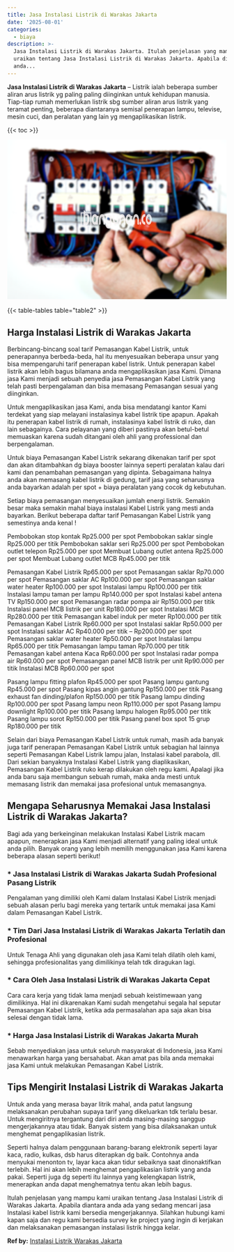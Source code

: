 ```yaml
---
title: Jasa Instalasi Listrik di Warakas Jakarta
date: '2025-08-01'
categories:
  - biaya
description: >-
  Jasa Instalasi Listrik di Warakas Jakarta. Itulah penjelasan yang mampu kami
  uraikan tentang Jasa Instalasi Listrik di Warakas Jakarta. Apabila diantara
  anda...
---
```


**Jasa Instalasi Listrik di Warakas Jakarta** – Listrik ialah beberapa sumber aliran arus listrik yg paling paling diinginkan untuk kehidupan manusia. Tiap-tiap rumah memerlukan listrik sbg sumber aliran arus listrik yang teramat penting, beberapa diantaranya semisal penerapan lampu, televise, mesin cuci, dan peralatan yang lain yg mengaplikasikan listrik.

{{< toc >}}

![Jasa Instalasi Listrik di Warakas Jakarta](/images/instalasi-listrik-murah19.png)

{{< table-tables table="table2" >}}

## Harga Instalasi Listrik di Warakas Jakarta

Berbincang-bincang soal tarif Pemasangan Kabel Listrik, untuk penerapannya berbeda-beda, hal itu menyesuaikan beberapa unsur yang bisa mempengaruhi tarif penerapan kabel listrik. Untuk penerapan kabel listrik akan lebih bagus bilamana anda mengaplikasikan jasa Kami. Dimana jasa Kami menjadi sebuah penyedia jasa Pemasangan Kabel Listrik yang telah pasti berpengalaman dan bisa memasang Pemasangan sesuai yang diinginkan.

Untuk mengaplikasikan jasa Kami, anda bisa mendatangi kantor Kami terdekat yang siap melayani instalasinya kabel listrik tipe apapun. Apakah itu penerapan kabel listrik di rumah, instalasinya kabel listrik di ruko, dan lain sebagainya. Cara pelayanan yang diberi pastinya akan betul-betul memuaskan karena sudah ditangani oleh ahli yang professional dan berpengalaman.

Untuk biaya Pemasangan Kabel Listrik sekarang dikenakan tarif per spot dan akan ditambahkan dg biaya booster lainnya seperti peralatan kalau dari kami dan penambahan pemasangan yang dipinta. Sebagaimana halnya anda akan memasang kabel listrik di gedung, tarif jasa yang seharusnya anda bayarkan adalah per spot + biaya peralatan yang cocok dg kebutuhan.

Setiap biaya pemasangan menyesuaikan jumlah energi listrik. Semakin besar maka semakin mahal biaya instalasi Kabel Listrik yang mesti anda bayarkan. Berikut beberapa daftar tarif Pemasangan Kabel Listrik yang semestinya anda kenal !

Pembobokan stop kontak Rp25.000 per spot Pembobokan saklar single Rp25.000 per titik Pembobokan saklar seri Rp25.000 per spot Pembobokan outlet telepon Rp25.000 per spot Membuat Lubang outlet antena Rp25.000 per spot Membuat Lubang outlet MCB Rp45.000 per titik

Pemasangan Kabel Listrik Rp65.000 per spot Pemasangan saklar Rp70.000 per spot Pemasangan saklar AC Rp100.000 per spot Pemasangan saklar water heater Rp100.000 per spot Instalasi lampu Rp100.000 per titik Instalasi lampu taman per lampu Rp140.000 per spot Instalasi kabel antena TV Rp150.000 per spot Pemasangan radar pompa air Rp150.000 per titik Instalasi panel MCB listrik per unit Rp180.000 per spot Instalasi MCB Rp280.000 per titik Pemasangan kabel induk per meter Rp100.000 per titik Pemasangan Kabel Listrik Rp60.000 per spot Instalasi saklar Rp50.000 per spot Instalasi saklar AC Rp40.000 per titik – Rp200.000 per spot Pemasangan saklar water heater Rp50.000 per spot Instalasi lampu Rp65.000 per titik Pemasangan lampu taman Rp70.000 per titik Pemasangan kabel antena Kaca Rp60.000 per spot Instalasi radar pompa air Rp60.000 per spot Pemasangan panel MCB listrik per unit Rp90.000 per titik Instalasi MCB Rp60.000 per spot

Pasang lampu fitting plafon Rp45.000 per spot Pasang lampu gantung Rp45.000 per spot Pasang kipas angin gantung Rp150.000 per titik Pasang exhaust fan dinding/plafon Rp150.000 per titik Pasang lampu dinding Rp100.000 per spot Pasang lampu neon Rp110.000 per spot Pasang lampu downlight Rp100.000 per titik Pasang lampu halogen Rp95.000 per titik Pasang lampu sorot Rp150.000 per titik Pasang panel box spot 15 grup Rp180.000 per titik

Selain dari biaya Pemasangan Kabel Listrik untuk rumah, masih ada banyak juga tarif penerapan Pemasangan Kabel Listrik untuk sebagian hal lainnya seperti Pemasangan Kabel Listrik lampu jalan, Instalasi kabel parabola, dll. Dari sekian banyaknya Instalasi Kabel Listrik yang diaplikasikan, Pemasangan Kabel Listrik ruko kerap dilakukan oleh regu kami. Apalagi jika anda baru saja membangun sebuah rumah, maka anda mesti untuk memasang listrik dan memakai jasa profesional untuk memasangnya.

## Mengapa Seharusnya Memakai Jasa Instalasi Listrik di Warakas Jakarta?

Bagi ada yang berkeinginan melakukan Instalasi Kabel Listrik macam apapun, menerapkan jasa Kami menjadi alternatif yang paling ideal untuk anda pilih. Banyak orang yang lebih memilih menggunakan jasa Kami karena beberapa alasan seperti berikut!

### \* Jasa Instalasi Listrik di Warakas Jakarta Sudah Profesional Pasang Listrik

Pengalaman yang dimiliki oleh Kami dalam Instalasi Kabel Listrik menjadi sebuah alasan perlu bagi mereka yang tertarik untuk memakai jasa Kami dalam Pemasangan Kabel Listrik.

### \* Tim Dari Jasa Instalasi Listrik di Warakas Jakarta Terlatih dan Profesional

Untuk Tenaga Ahli yang digunakan oleh jasa Kami telah dilatih oleh kami, sehingga profesionalitas yang dimilikinya telah tdk diragukan lagi.

### \* Cara Oleh Jasa Instalasi Listrik di Warakas Jakarta Cepat

Cara cara kerja yang tidak lama menjadi sebuah keistimewaan yang dimilikinya. Hal ini dikarenakan Kami sudah mengetahui segala hal seputar Pemasangan Kabel Listrik, ketika ada permasalahan apa saja akan bisa selesai dengan tidak lama.

### \* Harga Jasa Instalasi Listrik di Warakas Jakarta Murah

Sebab menyediakan jasa untuk seluruh masyarakat di Indonesia, jasa Kami menawarkan harga yang bersahabat. Akan amat pas bila anda memakai jasa Kami untuk melakukan Pemasangan Kabel Listrik.

## Tips Mengirit Instalasi Listrik di Warakas Jakarta


Untuk anda yang merasa bayar litrik mahal, anda patut langsung melaksanakan perubahan supaya tarif yang dikeluarkan tdk terlalu besar. Untuk mengiritnya tergantung dari diri anda masing-masing sanggup mengerjakannya atau tidak. Banyak sistem yang bisa dilaksanakan untuk menghemat pengaplikasian listrik.

Seperti halnya dalam penggunaan barang-barang elektronik seperti layar kaca, radio, kulkas, dsb harus diterapkan dg baik. Contohnya anda menyukai menonton tv, layar kaca akan tidur sebaiknya saat dinonaktifkan terlebih. Hal ini akan lebih menghemat pengaplikasian listrik yang anda pakai. Seperti juga dg seperti itu lainnya yang kelengkapan listrik, menerapkan anda dapat menghematnya tentu akan lebih bagus.

Itulah penjelasan yang mampu kami uraikan tentang Jasa Instalasi Listrik di Warakas Jakarta. Apabila diantara anda ada yang sedang mencari jasa Instalasi kabel listrik kami bersedia mengerjakannya. Silahkan hubungi kami kapan saja dan regu kami bersedia survey ke project yang ingin di kerjakan dan melaksanakan pemasangan instalasi listrik hingga kelar.

**Ref by:** [Instalasi Listrik Warakas Jakarta](https://id.wikipedia.org/wiki/Instalasi)
